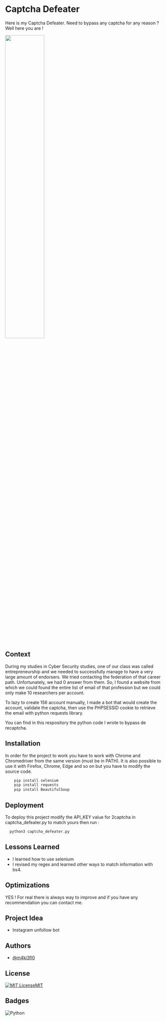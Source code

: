 
# Captcha Defeater

Here is my Captcha Defeater. Need to bypass any captcha for any reason ? Well here you are ! 

<img src="(https://github.com/m4ki3lf0/MyPythonScripts/blob/main/captcha_defeater/captcha_defeater.png" width=50% height=50%>

## Context
During my studies in Cyber Security studies, one of our class was called entrepreneurship and we needed to successfully manage to have a very large amount of endorsers. We tried contacting the federation of that career path.
Unfortunately, we had 0 answer from them. So, I found a website from which we could found the entire list of email of that profession but we could only make 10 researchers per account.

To lazy to create 156 account manually, I made a bot that would create the account, validate the captcha, then use the PHPSESSID cookie to retrieve the email with python requests library.

You can find in this respository the python code I wrote to bypass de recaptcha.


## Installation

In order for the project to work you have to work with Chrome and Chromedriver from the same version (must be in PATH). 
It is also possible to use it with Firefox, Chrome, Edge and so on but you have to modify the source code.

```bash
    pip install selenium
    pip install requests
    pip install BeautifulSoup
```

## Deployment

To deploy this project modify the API_KEY value for 2captcha in captcha_defeater.py to match yours then run :

```bash
  python3 captcha_defeater.py
```
## Lessons Learned

- I learned how to use selenium
- I revised my regex and learned other ways to match information with bs4. 
## Optimizations

YES ! For real there is always way to improve and if you have any recommendation you can contact me.
## Project Idea

- Instagram unfollow bot

## Authors

- [@m4ki3fl0](https://www.github.com/m4ki3lf0)


## License


[![MIT License](https://img.shields.io/badge/License-MIT-green.svg)](https://choosealicense.com/licenses/mit/)[MIT](https://choosealicense.com/licenses/mit/)
## Badges


![Python](https://img.shields.io/badge/python-3670A0?style=for-the-badge&logo=python&logoColor=ffdd54)


